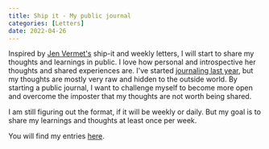 ```yaml
---
title: Ship it - My public journal
categories: [Letters]
date: 2022-04-26
---
```


Inspired by [Jen Vermet's](https://www.jenvermet.com/) ship-it and weekly letters, I will start to share my thoughts and learnings in public. I love how personal and introspective her thoughts and shared experiences are.
I've started [journaling last year](/posts/building-a-journaling-habit-with-obsidian/), but my thoughts are mostly very raw and hidden to the outside world. By starting a public journal, I want to challenge myself to become more open and overcome the imposter that my thoughts are not worth being shared.

I am still figuring out the format, if it will be weekly or daily. But my goal is to share my learnings and thoughts at least once per week.

You will find my entries [here](https://adrian99.notion.site/8bdb6d23fbce4735a602918f9d97a3aa?v=ae7e62951f3d4bc48a13fa93c853eafd).
